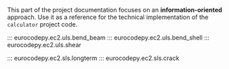 This part of the project documentation focuses on
an **information-oriented** approach. Use it as a
reference for the technical implementation of the
`calculator` project code.

::: eurocodepy.ec2.uls.bend_beam
::: eurocodepy.ec2.uls.bend_shell
::: eurocodepy.ec2.uls.shear

::: eurocodepy.ec2.sls.longterm
::: eurocodepy.ec2.sls.crack
